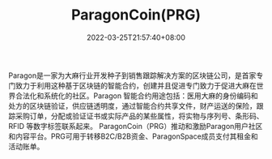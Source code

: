 ﻿---
weight: 
title: "ParagonCoin(PRG)"
description: "Paragon是一家为大麻行业开发种子到销售跟踪解决方案的区块链公司，是首家专门致力于利用这种基于区块链的智能合约，创建并且促进专门致力于促进大麻在世界合法化和系统化的社区"
date: 2022-03-25T21:57:40+08:00
lastmod: 2022-03-25T16:45:40+08:00
draft: false
authors: ["Metabd"]
featuredImage: "paragoncoinprg.webp"
link: ""
tags: ["数字代币","ParagonCoin(PRG)"]
categories: ["navigation"]
navigation: ["数字代币"]
lightgallery: true
toc: true
pinned: false
recommend: false
recommend1: false
---
Paragon是一家为大麻行业开发种子到销售跟踪解决方案的区块链公司，是首家专门致力于利用这种基于区块链的智能合约，创建并且促进专门致力于促进大麻在世界合法化和系统化的社区。Paragon 智能合约用途包括：医用大麻的身份编码和处方的区块链验证，供应链透明度，通过智能合约共享文件，财产运送的保险，跟踪采购订单，分配或验证证书或实际产品的某些属性，将实物与序列号、条形码、RFID 等数字标签联系起来。
ParagonCoin（PRG）推动和激励Paragon用户社区和内容平台。PRG可用于转移B2C/B2B资金、ParagonSpace成员支付其租金和活动账单。
